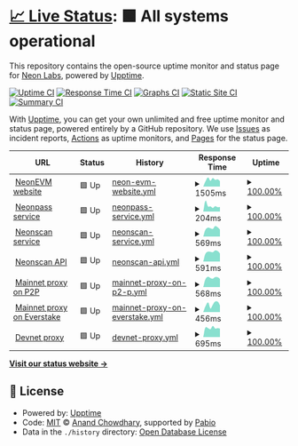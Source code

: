 # [📈 Live Status](https://status.neonevm.org): <!--live status--> **🟩 All systems operational**

This repository contains the open-source uptime monitor and status page for [Neon Labs](https://neon-labs.org/), powered by [Upptime](https://github.com/upptime/upptime).

[![Uptime CI](https://github.com/neonlabsorg/status/workflows/Uptime%20CI/badge.svg)](https://github.com/neonlabsorg/status/actions?query=workflow%3A%22Uptime+CI%22)
[![Response Time CI](https://github.com/neonlabsorg/status/workflows/Response%20Time%20CI/badge.svg)](https://github.com/neonlabsorg/status/actions?query=workflow%3A%22Response+Time+CI%22)
[![Graphs CI](https://github.com/neonlabsorg/status/workflows/Graphs%20CI/badge.svg)](https://github.com/neonlabsorg/status/actions?query=workflow%3A%22Graphs+CI%22)
[![Static Site CI](https://github.com/neonlabsorg/status/workflows/Static%20Site%20CI/badge.svg)](https://github.com/neonlabsorg/status/actions?query=workflow%3A%22Static+Site+CI%22)
[![Summary CI](https://github.com/neonlabsorg/status/workflows/Summary%20CI/badge.svg)](https://github.com/neonlabsorg/status/actions?query=workflow%3A%22Summary+CI%22)

With [Upptime](https://upptime.js.org), you can get your own unlimited and free uptime monitor and status page, powered entirely by a GitHub repository. We use [Issues](https://github.com/neonlabsorg/status/issues) as incident reports, [Actions](https://github.com/neonlabsorg/status/actions) as uptime monitors, and [Pages](https://status.neonevm.org) for the status page.

<!--start: status pages-->
<!-- This summary is generated by Upptime (https://github.com/upptime/upptime) -->
<!-- Do not edit this manually, your changes will be overwritten -->
<!-- prettier-ignore -->
| URL | Status | History | Response Time | Uptime |
| --- | ------ | ------- | ------------- | ------ |
| <img alt="" src="https://icons.duckduckgo.com/ip3/neonevm.org.ico" height="13"> [NeonEVM website](https://neonevm.org) | 🟩 Up | [neon-evm-website.yml](https://github.com/neonlabsorg/status/commits/HEAD/history/neon-evm-website.yml) | <details><summary><img alt="Response time graph" src="./graphs/neon-evm-website/response-time-week.png" height="20"> 1505ms</summary><br><a href="https://status.neonevm.org/history/neon-evm-website"><img alt="Response time 1361" src="https://img.shields.io/endpoint?url=https%3A%2F%2Fraw.githubusercontent.com%2Fneonlabsorg%2Fstatus%2FHEAD%2Fapi%2Fneon-evm-website%2Fresponse-time.json"></a><br><a href="https://status.neonevm.org/history/neon-evm-website"><img alt="24-hour response time 1110" src="https://img.shields.io/endpoint?url=https%3A%2F%2Fraw.githubusercontent.com%2Fneonlabsorg%2Fstatus%2FHEAD%2Fapi%2Fneon-evm-website%2Fresponse-time-day.json"></a><br><a href="https://status.neonevm.org/history/neon-evm-website"><img alt="7-day response time 1505" src="https://img.shields.io/endpoint?url=https%3A%2F%2Fraw.githubusercontent.com%2Fneonlabsorg%2Fstatus%2FHEAD%2Fapi%2Fneon-evm-website%2Fresponse-time-week.json"></a><br><a href="https://status.neonevm.org/history/neon-evm-website"><img alt="30-day response time 1361" src="https://img.shields.io/endpoint?url=https%3A%2F%2Fraw.githubusercontent.com%2Fneonlabsorg%2Fstatus%2FHEAD%2Fapi%2Fneon-evm-website%2Fresponse-time-month.json"></a><br><a href="https://status.neonevm.org/history/neon-evm-website"><img alt="1-year response time 1361" src="https://img.shields.io/endpoint?url=https%3A%2F%2Fraw.githubusercontent.com%2Fneonlabsorg%2Fstatus%2FHEAD%2Fapi%2Fneon-evm-website%2Fresponse-time-year.json"></a></details> | <details><summary><a href="https://status.neonevm.org/history/neon-evm-website">100.00%</a></summary><a href="https://status.neonevm.org/history/neon-evm-website"><img alt="All-time uptime 100.00%" src="https://img.shields.io/endpoint?url=https%3A%2F%2Fraw.githubusercontent.com%2Fneonlabsorg%2Fstatus%2FHEAD%2Fapi%2Fneon-evm-website%2Fuptime.json"></a><br><a href="https://status.neonevm.org/history/neon-evm-website"><img alt="24-hour uptime 100.00%" src="https://img.shields.io/endpoint?url=https%3A%2F%2Fraw.githubusercontent.com%2Fneonlabsorg%2Fstatus%2FHEAD%2Fapi%2Fneon-evm-website%2Fuptime-day.json"></a><br><a href="https://status.neonevm.org/history/neon-evm-website"><img alt="7-day uptime 100.00%" src="https://img.shields.io/endpoint?url=https%3A%2F%2Fraw.githubusercontent.com%2Fneonlabsorg%2Fstatus%2FHEAD%2Fapi%2Fneon-evm-website%2Fuptime-week.json"></a><br><a href="https://status.neonevm.org/history/neon-evm-website"><img alt="30-day uptime 100.00%" src="https://img.shields.io/endpoint?url=https%3A%2F%2Fraw.githubusercontent.com%2Fneonlabsorg%2Fstatus%2FHEAD%2Fapi%2Fneon-evm-website%2Fuptime-month.json"></a><br><a href="https://status.neonevm.org/history/neon-evm-website"><img alt="1-year uptime 100.00%" src="https://img.shields.io/endpoint?url=https%3A%2F%2Fraw.githubusercontent.com%2Fneonlabsorg%2Fstatus%2FHEAD%2Fapi%2Fneon-evm-website%2Fuptime-year.json"></a></details>
| <img alt="" src="https://icons.duckduckgo.com/ip3/neonpass.live.ico" height="13"> [Neonpass service](https://neonpass.live) | 🟩 Up | [neonpass-service.yml](https://github.com/neonlabsorg/status/commits/HEAD/history/neonpass-service.yml) | <details><summary><img alt="Response time graph" src="./graphs/neonpass-service/response-time-week.png" height="20"> 204ms</summary><br><a href="https://status.neonevm.org/history/neonpass-service"><img alt="Response time 254" src="https://img.shields.io/endpoint?url=https%3A%2F%2Fraw.githubusercontent.com%2Fneonlabsorg%2Fstatus%2FHEAD%2Fapi%2Fneonpass-service%2Fresponse-time.json"></a><br><a href="https://status.neonevm.org/history/neonpass-service"><img alt="24-hour response time 202" src="https://img.shields.io/endpoint?url=https%3A%2F%2Fraw.githubusercontent.com%2Fneonlabsorg%2Fstatus%2FHEAD%2Fapi%2Fneonpass-service%2Fresponse-time-day.json"></a><br><a href="https://status.neonevm.org/history/neonpass-service"><img alt="7-day response time 204" src="https://img.shields.io/endpoint?url=https%3A%2F%2Fraw.githubusercontent.com%2Fneonlabsorg%2Fstatus%2FHEAD%2Fapi%2Fneonpass-service%2Fresponse-time-week.json"></a><br><a href="https://status.neonevm.org/history/neonpass-service"><img alt="30-day response time 254" src="https://img.shields.io/endpoint?url=https%3A%2F%2Fraw.githubusercontent.com%2Fneonlabsorg%2Fstatus%2FHEAD%2Fapi%2Fneonpass-service%2Fresponse-time-month.json"></a><br><a href="https://status.neonevm.org/history/neonpass-service"><img alt="1-year response time 254" src="https://img.shields.io/endpoint?url=https%3A%2F%2Fraw.githubusercontent.com%2Fneonlabsorg%2Fstatus%2FHEAD%2Fapi%2Fneonpass-service%2Fresponse-time-year.json"></a></details> | <details><summary><a href="https://status.neonevm.org/history/neonpass-service">100.00%</a></summary><a href="https://status.neonevm.org/history/neonpass-service"><img alt="All-time uptime 100.00%" src="https://img.shields.io/endpoint?url=https%3A%2F%2Fraw.githubusercontent.com%2Fneonlabsorg%2Fstatus%2FHEAD%2Fapi%2Fneonpass-service%2Fuptime.json"></a><br><a href="https://status.neonevm.org/history/neonpass-service"><img alt="24-hour uptime 100.00%" src="https://img.shields.io/endpoint?url=https%3A%2F%2Fraw.githubusercontent.com%2Fneonlabsorg%2Fstatus%2FHEAD%2Fapi%2Fneonpass-service%2Fuptime-day.json"></a><br><a href="https://status.neonevm.org/history/neonpass-service"><img alt="7-day uptime 100.00%" src="https://img.shields.io/endpoint?url=https%3A%2F%2Fraw.githubusercontent.com%2Fneonlabsorg%2Fstatus%2FHEAD%2Fapi%2Fneonpass-service%2Fuptime-week.json"></a><br><a href="https://status.neonevm.org/history/neonpass-service"><img alt="30-day uptime 100.00%" src="https://img.shields.io/endpoint?url=https%3A%2F%2Fraw.githubusercontent.com%2Fneonlabsorg%2Fstatus%2FHEAD%2Fapi%2Fneonpass-service%2Fuptime-month.json"></a><br><a href="https://status.neonevm.org/history/neonpass-service"><img alt="1-year uptime 100.00%" src="https://img.shields.io/endpoint?url=https%3A%2F%2Fraw.githubusercontent.com%2Fneonlabsorg%2Fstatus%2FHEAD%2Fapi%2Fneonpass-service%2Fuptime-year.json"></a></details>
| <img alt="" src="https://icons.duckduckgo.com/ip3/neonscan.org.ico" height="13"> [Neonscan service](https://neonscan.org) | 🟩 Up | [neonscan-service.yml](https://github.com/neonlabsorg/status/commits/HEAD/history/neonscan-service.yml) | <details><summary><img alt="Response time graph" src="./graphs/neonscan-service/response-time-week.png" height="20"> 569ms</summary><br><a href="https://status.neonevm.org/history/neonscan-service"><img alt="Response time 576" src="https://img.shields.io/endpoint?url=https%3A%2F%2Fraw.githubusercontent.com%2Fneonlabsorg%2Fstatus%2FHEAD%2Fapi%2Fneonscan-service%2Fresponse-time.json"></a><br><a href="https://status.neonevm.org/history/neonscan-service"><img alt="24-hour response time 335" src="https://img.shields.io/endpoint?url=https%3A%2F%2Fraw.githubusercontent.com%2Fneonlabsorg%2Fstatus%2FHEAD%2Fapi%2Fneonscan-service%2Fresponse-time-day.json"></a><br><a href="https://status.neonevm.org/history/neonscan-service"><img alt="7-day response time 569" src="https://img.shields.io/endpoint?url=https%3A%2F%2Fraw.githubusercontent.com%2Fneonlabsorg%2Fstatus%2FHEAD%2Fapi%2Fneonscan-service%2Fresponse-time-week.json"></a><br><a href="https://status.neonevm.org/history/neonscan-service"><img alt="30-day response time 576" src="https://img.shields.io/endpoint?url=https%3A%2F%2Fraw.githubusercontent.com%2Fneonlabsorg%2Fstatus%2FHEAD%2Fapi%2Fneonscan-service%2Fresponse-time-month.json"></a><br><a href="https://status.neonevm.org/history/neonscan-service"><img alt="1-year response time 576" src="https://img.shields.io/endpoint?url=https%3A%2F%2Fraw.githubusercontent.com%2Fneonlabsorg%2Fstatus%2FHEAD%2Fapi%2Fneonscan-service%2Fresponse-time-year.json"></a></details> | <details><summary><a href="https://status.neonevm.org/history/neonscan-service">100.00%</a></summary><a href="https://status.neonevm.org/history/neonscan-service"><img alt="All-time uptime 100.00%" src="https://img.shields.io/endpoint?url=https%3A%2F%2Fraw.githubusercontent.com%2Fneonlabsorg%2Fstatus%2FHEAD%2Fapi%2Fneonscan-service%2Fuptime.json"></a><br><a href="https://status.neonevm.org/history/neonscan-service"><img alt="24-hour uptime 100.00%" src="https://img.shields.io/endpoint?url=https%3A%2F%2Fraw.githubusercontent.com%2Fneonlabsorg%2Fstatus%2FHEAD%2Fapi%2Fneonscan-service%2Fuptime-day.json"></a><br><a href="https://status.neonevm.org/history/neonscan-service"><img alt="7-day uptime 100.00%" src="https://img.shields.io/endpoint?url=https%3A%2F%2Fraw.githubusercontent.com%2Fneonlabsorg%2Fstatus%2FHEAD%2Fapi%2Fneonscan-service%2Fuptime-week.json"></a><br><a href="https://status.neonevm.org/history/neonscan-service"><img alt="30-day uptime 100.00%" src="https://img.shields.io/endpoint?url=https%3A%2F%2Fraw.githubusercontent.com%2Fneonlabsorg%2Fstatus%2FHEAD%2Fapi%2Fneonscan-service%2Fuptime-month.json"></a><br><a href="https://status.neonevm.org/history/neonscan-service"><img alt="1-year uptime 100.00%" src="https://img.shields.io/endpoint?url=https%3A%2F%2Fraw.githubusercontent.com%2Fneonlabsorg%2Fstatus%2FHEAD%2Fapi%2Fneonscan-service%2Fuptime-year.json"></a></details>
| <img alt="" src="https://icons.duckduckgo.com/ip3/api.neonscan.org.ico" height="13"> [Neonscan API](https://api.neonscan.org/block/lastest?offset=0&limit=1) | 🟩 Up | [neonscan-api.yml](https://github.com/neonlabsorg/status/commits/HEAD/history/neonscan-api.yml) | <details><summary><img alt="Response time graph" src="./graphs/neonscan-api/response-time-week.png" height="20"> 591ms</summary><br><a href="https://status.neonevm.org/history/neonscan-api"><img alt="Response time 581" src="https://img.shields.io/endpoint?url=https%3A%2F%2Fraw.githubusercontent.com%2Fneonlabsorg%2Fstatus%2FHEAD%2Fapi%2Fneonscan-api%2Fresponse-time.json"></a><br><a href="https://status.neonevm.org/history/neonscan-api"><img alt="24-hour response time 495" src="https://img.shields.io/endpoint?url=https%3A%2F%2Fraw.githubusercontent.com%2Fneonlabsorg%2Fstatus%2FHEAD%2Fapi%2Fneonscan-api%2Fresponse-time-day.json"></a><br><a href="https://status.neonevm.org/history/neonscan-api"><img alt="7-day response time 591" src="https://img.shields.io/endpoint?url=https%3A%2F%2Fraw.githubusercontent.com%2Fneonlabsorg%2Fstatus%2FHEAD%2Fapi%2Fneonscan-api%2Fresponse-time-week.json"></a><br><a href="https://status.neonevm.org/history/neonscan-api"><img alt="30-day response time 581" src="https://img.shields.io/endpoint?url=https%3A%2F%2Fraw.githubusercontent.com%2Fneonlabsorg%2Fstatus%2FHEAD%2Fapi%2Fneonscan-api%2Fresponse-time-month.json"></a><br><a href="https://status.neonevm.org/history/neonscan-api"><img alt="1-year response time 581" src="https://img.shields.io/endpoint?url=https%3A%2F%2Fraw.githubusercontent.com%2Fneonlabsorg%2Fstatus%2FHEAD%2Fapi%2Fneonscan-api%2Fresponse-time-year.json"></a></details> | <details><summary><a href="https://status.neonevm.org/history/neonscan-api">100.00%</a></summary><a href="https://status.neonevm.org/history/neonscan-api"><img alt="All-time uptime 100.00%" src="https://img.shields.io/endpoint?url=https%3A%2F%2Fraw.githubusercontent.com%2Fneonlabsorg%2Fstatus%2FHEAD%2Fapi%2Fneonscan-api%2Fuptime.json"></a><br><a href="https://status.neonevm.org/history/neonscan-api"><img alt="24-hour uptime 100.00%" src="https://img.shields.io/endpoint?url=https%3A%2F%2Fraw.githubusercontent.com%2Fneonlabsorg%2Fstatus%2FHEAD%2Fapi%2Fneonscan-api%2Fuptime-day.json"></a><br><a href="https://status.neonevm.org/history/neonscan-api"><img alt="7-day uptime 100.00%" src="https://img.shields.io/endpoint?url=https%3A%2F%2Fraw.githubusercontent.com%2Fneonlabsorg%2Fstatus%2FHEAD%2Fapi%2Fneonscan-api%2Fuptime-week.json"></a><br><a href="https://status.neonevm.org/history/neonscan-api"><img alt="30-day uptime 100.00%" src="https://img.shields.io/endpoint?url=https%3A%2F%2Fraw.githubusercontent.com%2Fneonlabsorg%2Fstatus%2FHEAD%2Fapi%2Fneonscan-api%2Fuptime-month.json"></a><br><a href="https://status.neonevm.org/history/neonscan-api"><img alt="1-year uptime 100.00%" src="https://img.shields.io/endpoint?url=https%3A%2F%2Fraw.githubusercontent.com%2Fneonlabsorg%2Fstatus%2FHEAD%2Fapi%2Fneonscan-api%2Fuptime-year.json"></a></details>
| <img alt="" src="https://icons.duckduckgo.com/ip3/p2p.org.ico" height="13"> [Mainnet proxy on P2P](https://neon-proxy-mainnet.solana.p2p.org) | 🟩 Up | [mainnet-proxy-on-p2-p.yml](https://github.com/neonlabsorg/status/commits/HEAD/history/mainnet-proxy-on-p2-p.yml) | <details><summary><img alt="Response time graph" src="./graphs/mainnet-proxy-on-p2-p/response-time-week.png" height="20"> 568ms</summary><br><a href="https://status.neonevm.org/history/mainnet-proxy-on-p2-p"><img alt="Response time 561" src="https://img.shields.io/endpoint?url=https%3A%2F%2Fraw.githubusercontent.com%2Fneonlabsorg%2Fstatus%2FHEAD%2Fapi%2Fmainnet-proxy-on-p2-p%2Fresponse-time.json"></a><br><a href="https://status.neonevm.org/history/mainnet-proxy-on-p2-p"><img alt="24-hour response time 507" src="https://img.shields.io/endpoint?url=https%3A%2F%2Fraw.githubusercontent.com%2Fneonlabsorg%2Fstatus%2FHEAD%2Fapi%2Fmainnet-proxy-on-p2-p%2Fresponse-time-day.json"></a><br><a href="https://status.neonevm.org/history/mainnet-proxy-on-p2-p"><img alt="7-day response time 568" src="https://img.shields.io/endpoint?url=https%3A%2F%2Fraw.githubusercontent.com%2Fneonlabsorg%2Fstatus%2FHEAD%2Fapi%2Fmainnet-proxy-on-p2-p%2Fresponse-time-week.json"></a><br><a href="https://status.neonevm.org/history/mainnet-proxy-on-p2-p"><img alt="30-day response time 561" src="https://img.shields.io/endpoint?url=https%3A%2F%2Fraw.githubusercontent.com%2Fneonlabsorg%2Fstatus%2FHEAD%2Fapi%2Fmainnet-proxy-on-p2-p%2Fresponse-time-month.json"></a><br><a href="https://status.neonevm.org/history/mainnet-proxy-on-p2-p"><img alt="1-year response time 561" src="https://img.shields.io/endpoint?url=https%3A%2F%2Fraw.githubusercontent.com%2Fneonlabsorg%2Fstatus%2FHEAD%2Fapi%2Fmainnet-proxy-on-p2-p%2Fresponse-time-year.json"></a></details> | <details><summary><a href="https://status.neonevm.org/history/mainnet-proxy-on-p2-p">100.00%</a></summary><a href="https://status.neonevm.org/history/mainnet-proxy-on-p2-p"><img alt="All-time uptime 100.00%" src="https://img.shields.io/endpoint?url=https%3A%2F%2Fraw.githubusercontent.com%2Fneonlabsorg%2Fstatus%2FHEAD%2Fapi%2Fmainnet-proxy-on-p2-p%2Fuptime.json"></a><br><a href="https://status.neonevm.org/history/mainnet-proxy-on-p2-p"><img alt="24-hour uptime 100.00%" src="https://img.shields.io/endpoint?url=https%3A%2F%2Fraw.githubusercontent.com%2Fneonlabsorg%2Fstatus%2FHEAD%2Fapi%2Fmainnet-proxy-on-p2-p%2Fuptime-day.json"></a><br><a href="https://status.neonevm.org/history/mainnet-proxy-on-p2-p"><img alt="7-day uptime 100.00%" src="https://img.shields.io/endpoint?url=https%3A%2F%2Fraw.githubusercontent.com%2Fneonlabsorg%2Fstatus%2FHEAD%2Fapi%2Fmainnet-proxy-on-p2-p%2Fuptime-week.json"></a><br><a href="https://status.neonevm.org/history/mainnet-proxy-on-p2-p"><img alt="30-day uptime 100.00%" src="https://img.shields.io/endpoint?url=https%3A%2F%2Fraw.githubusercontent.com%2Fneonlabsorg%2Fstatus%2FHEAD%2Fapi%2Fmainnet-proxy-on-p2-p%2Fuptime-month.json"></a><br><a href="https://status.neonevm.org/history/mainnet-proxy-on-p2-p"><img alt="1-year uptime 100.00%" src="https://img.shields.io/endpoint?url=https%3A%2F%2Fraw.githubusercontent.com%2Fneonlabsorg%2Fstatus%2FHEAD%2Fapi%2Fmainnet-proxy-on-p2-p%2Fuptime-year.json"></a></details>
| <img alt="" src="https://avatars.githubusercontent.com/u/49940420" height="13"> [Mainnet proxy on Everstake](https://neon-mainnet.everstake.one) | 🟩 Up | [mainnet-proxy-on-everstake.yml](https://github.com/neonlabsorg/status/commits/HEAD/history/mainnet-proxy-on-everstake.yml) | <details><summary><img alt="Response time graph" src="./graphs/mainnet-proxy-on-everstake/response-time-week.png" height="20"> 456ms</summary><br><a href="https://status.neonevm.org/history/mainnet-proxy-on-everstake"><img alt="Response time 1199" src="https://img.shields.io/endpoint?url=https%3A%2F%2Fraw.githubusercontent.com%2Fneonlabsorg%2Fstatus%2FHEAD%2Fapi%2Fmainnet-proxy-on-everstake%2Fresponse-time.json"></a><br><a href="https://status.neonevm.org/history/mainnet-proxy-on-everstake"><img alt="24-hour response time 223" src="https://img.shields.io/endpoint?url=https%3A%2F%2Fraw.githubusercontent.com%2Fneonlabsorg%2Fstatus%2FHEAD%2Fapi%2Fmainnet-proxy-on-everstake%2Fresponse-time-day.json"></a><br><a href="https://status.neonevm.org/history/mainnet-proxy-on-everstake"><img alt="7-day response time 456" src="https://img.shields.io/endpoint?url=https%3A%2F%2Fraw.githubusercontent.com%2Fneonlabsorg%2Fstatus%2FHEAD%2Fapi%2Fmainnet-proxy-on-everstake%2Fresponse-time-week.json"></a><br><a href="https://status.neonevm.org/history/mainnet-proxy-on-everstake"><img alt="30-day response time 1199" src="https://img.shields.io/endpoint?url=https%3A%2F%2Fraw.githubusercontent.com%2Fneonlabsorg%2Fstatus%2FHEAD%2Fapi%2Fmainnet-proxy-on-everstake%2Fresponse-time-month.json"></a><br><a href="https://status.neonevm.org/history/mainnet-proxy-on-everstake"><img alt="1-year response time 1199" src="https://img.shields.io/endpoint?url=https%3A%2F%2Fraw.githubusercontent.com%2Fneonlabsorg%2Fstatus%2FHEAD%2Fapi%2Fmainnet-proxy-on-everstake%2Fresponse-time-year.json"></a></details> | <details><summary><a href="https://status.neonevm.org/history/mainnet-proxy-on-everstake">100.00%</a></summary><a href="https://status.neonevm.org/history/mainnet-proxy-on-everstake"><img alt="All-time uptime 100.00%" src="https://img.shields.io/endpoint?url=https%3A%2F%2Fraw.githubusercontent.com%2Fneonlabsorg%2Fstatus%2FHEAD%2Fapi%2Fmainnet-proxy-on-everstake%2Fuptime.json"></a><br><a href="https://status.neonevm.org/history/mainnet-proxy-on-everstake"><img alt="24-hour uptime 100.00%" src="https://img.shields.io/endpoint?url=https%3A%2F%2Fraw.githubusercontent.com%2Fneonlabsorg%2Fstatus%2FHEAD%2Fapi%2Fmainnet-proxy-on-everstake%2Fuptime-day.json"></a><br><a href="https://status.neonevm.org/history/mainnet-proxy-on-everstake"><img alt="7-day uptime 100.00%" src="https://img.shields.io/endpoint?url=https%3A%2F%2Fraw.githubusercontent.com%2Fneonlabsorg%2Fstatus%2FHEAD%2Fapi%2Fmainnet-proxy-on-everstake%2Fuptime-week.json"></a><br><a href="https://status.neonevm.org/history/mainnet-proxy-on-everstake"><img alt="30-day uptime 100.00%" src="https://img.shields.io/endpoint?url=https%3A%2F%2Fraw.githubusercontent.com%2Fneonlabsorg%2Fstatus%2FHEAD%2Fapi%2Fmainnet-proxy-on-everstake%2Fuptime-month.json"></a><br><a href="https://status.neonevm.org/history/mainnet-proxy-on-everstake"><img alt="1-year uptime 100.00%" src="https://img.shields.io/endpoint?url=https%3A%2F%2Fraw.githubusercontent.com%2Fneonlabsorg%2Fstatus%2FHEAD%2Fapi%2Fmainnet-proxy-on-everstake%2Fuptime-year.json"></a></details>
| <img alt="" src="https://icons.duckduckgo.com/ip3/neonevm.org.ico" height="13"> [Devnet proxy](https://devnet.neonevm.org/solana) | 🟩 Up | [devnet-proxy.yml](https://github.com/neonlabsorg/status/commits/HEAD/history/devnet-proxy.yml) | <details><summary><img alt="Response time graph" src="./graphs/devnet-proxy/response-time-week.png" height="20"> 695ms</summary><br><a href="https://status.neonevm.org/history/devnet-proxy"><img alt="Response time 613" src="https://img.shields.io/endpoint?url=https%3A%2F%2Fraw.githubusercontent.com%2Fneonlabsorg%2Fstatus%2FHEAD%2Fapi%2Fdevnet-proxy%2Fresponse-time.json"></a><br><a href="https://status.neonevm.org/history/devnet-proxy"><img alt="24-hour response time 566" src="https://img.shields.io/endpoint?url=https%3A%2F%2Fraw.githubusercontent.com%2Fneonlabsorg%2Fstatus%2FHEAD%2Fapi%2Fdevnet-proxy%2Fresponse-time-day.json"></a><br><a href="https://status.neonevm.org/history/devnet-proxy"><img alt="7-day response time 695" src="https://img.shields.io/endpoint?url=https%3A%2F%2Fraw.githubusercontent.com%2Fneonlabsorg%2Fstatus%2FHEAD%2Fapi%2Fdevnet-proxy%2Fresponse-time-week.json"></a><br><a href="https://status.neonevm.org/history/devnet-proxy"><img alt="30-day response time 613" src="https://img.shields.io/endpoint?url=https%3A%2F%2Fraw.githubusercontent.com%2Fneonlabsorg%2Fstatus%2FHEAD%2Fapi%2Fdevnet-proxy%2Fresponse-time-month.json"></a><br><a href="https://status.neonevm.org/history/devnet-proxy"><img alt="1-year response time 613" src="https://img.shields.io/endpoint?url=https%3A%2F%2Fraw.githubusercontent.com%2Fneonlabsorg%2Fstatus%2FHEAD%2Fapi%2Fdevnet-proxy%2Fresponse-time-year.json"></a></details> | <details><summary><a href="https://status.neonevm.org/history/devnet-proxy">100.00%</a></summary><a href="https://status.neonevm.org/history/devnet-proxy"><img alt="All-time uptime 100.00%" src="https://img.shields.io/endpoint?url=https%3A%2F%2Fraw.githubusercontent.com%2Fneonlabsorg%2Fstatus%2FHEAD%2Fapi%2Fdevnet-proxy%2Fuptime.json"></a><br><a href="https://status.neonevm.org/history/devnet-proxy"><img alt="24-hour uptime 100.00%" src="https://img.shields.io/endpoint?url=https%3A%2F%2Fraw.githubusercontent.com%2Fneonlabsorg%2Fstatus%2FHEAD%2Fapi%2Fdevnet-proxy%2Fuptime-day.json"></a><br><a href="https://status.neonevm.org/history/devnet-proxy"><img alt="7-day uptime 100.00%" src="https://img.shields.io/endpoint?url=https%3A%2F%2Fraw.githubusercontent.com%2Fneonlabsorg%2Fstatus%2FHEAD%2Fapi%2Fdevnet-proxy%2Fuptime-week.json"></a><br><a href="https://status.neonevm.org/history/devnet-proxy"><img alt="30-day uptime 100.00%" src="https://img.shields.io/endpoint?url=https%3A%2F%2Fraw.githubusercontent.com%2Fneonlabsorg%2Fstatus%2FHEAD%2Fapi%2Fdevnet-proxy%2Fuptime-month.json"></a><br><a href="https://status.neonevm.org/history/devnet-proxy"><img alt="1-year uptime 100.00%" src="https://img.shields.io/endpoint?url=https%3A%2F%2Fraw.githubusercontent.com%2Fneonlabsorg%2Fstatus%2FHEAD%2Fapi%2Fdevnet-proxy%2Fuptime-year.json"></a></details>

<!--end: status pages-->

[**Visit our status website →**](https://status.neonevm.org)

## 📄 License

- Powered by: [Upptime](https://github.com/upptime/upptime)
- Code: [MIT](./LICENSE) © [Anand Chowdhary](https://anandchowdhary.com), supported by [Pabio](https://pabio.com)
- Data in the `./history` directory: [Open Database License](https://opendatacommons.org/licenses/odbl/1-0/)
